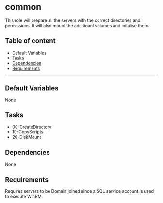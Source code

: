 # common

This role will prepare all the servers with the correct directories and permissions. It will also mount the additioanl volumes and initalise them.

## Table of content

- [Default Variables](#default-variables)
- [Tasks](#tasks)
- [Dependencies](#dependencies)
- [Requirements](#requirements)

---

## Default Variables

None

## Tasks

- 00-CreateDirectory
- 10-CopyScripts
- 20-DiskMount

## Dependencies

None

## Requirements

Requires servers to be Domain joined since a SQL service account is used to execute WinRM.
